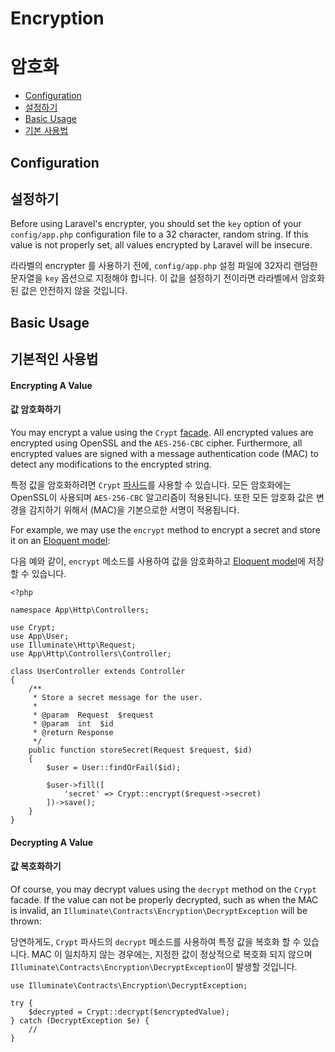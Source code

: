 # Encryption
# 암호화

- [Configuration](#configuration)
- [설정하기](#configuration)
- [Basic Usage](#basic-usage)
- [기본 사용법](#basic-usage)

<a name="configuration"></a>
## Configuration
## 설정하기

Before using Laravel's encrypter, you should set the `key` option of your `config/app.php` configuration file to a 32 character, random string. If this value is not properly set, all values encrypted by Laravel will be insecure.

라라벨의 encrypter 를 사용하기 전에, `config/app.php` 설정 파일에 32자리 랜덤한 문자열을 `key` 옵션으로 지정해야 합니다. 이 값을 설정하기 전이라면 라라벨에서 암호화된 값은 안전하지 않을 것입니다. 

<a name="basic-usage"></a>
## Basic Usage
## 기본적인 사용법

#### Encrypting A Value
#### 값 암호화하기

You may encrypt a value using the `Crypt` [facade](/docs/{{version}}/facades). All encrypted values are encrypted using OpenSSL and the `AES-256-CBC` cipher. Furthermore, all encrypted values are signed with a message authentication code (MAC) to detect any modifications to the encrypted string.

특정 값을 암호화하려면 `Crypt` [파사드](/docs/{{version}}/facades)를 사용할 수 있습니다. 모든 암호화에는 OpenSSL이 사용되며 `AES-256-CBC` 알고리즘이 적용된니다. 또한 모든 암호화 값은 변경을 감지하기 위해서 (MAC)을 기본으로한 서명이 적용됩니다.

For example, we may use the `encrypt` method to encrypt a secret and store it on an [Eloquent model](/docs/{{version}}/eloquent):

다음 예와 같이, `encrypt` 메소드를 사용하여 값을 암호화하고 [Eloquent model](/docs/{{version}}/eloquent)에 저장할 수 있습니다. 

    <?php

    namespace App\Http\Controllers;

    use Crypt;
    use App\User;
    use Illuminate\Http\Request;
    use App\Http\Controllers\Controller;

    class UserController extends Controller
    {
        /**
         * Store a secret message for the user.
         *
         * @param  Request  $request
         * @param  int  $id
         * @return Response
         */
        public function storeSecret(Request $request, $id)
        {
            $user = User::findOrFail($id);

            $user->fill([
                'secret' => Crypt::encrypt($request->secret)
            ])->save();
        }
    }

#### Decrypting A Value
#### 값 복호화하기

Of course, you may decrypt values using the `decrypt` method on the `Crypt` facade. If the value can not be properly decrypted, such as when the MAC is invalid, an `Illuminate\Contracts\Encryption\DecryptException` will be thrown:

당연하게도, `Crypt` 파사드의 `decrypt` 메소드를 사용하여 특정 값을 복호화 할 수 있습니다. MAC 이 일치하지 않는 경우에는, 지정한 값이 정상적으로 복호화 되지 않으며 `Illuminate\Contracts\Encryption\DecryptException`이 발생할 것입니다. 

    use Illuminate\Contracts\Encryption\DecryptException;

    try {
        $decrypted = Crypt::decrypt($encryptedValue);
    } catch (DecryptException $e) {
        //
    }